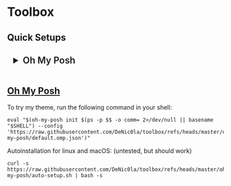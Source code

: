 # Toolbox
<style>

:root:not(var(--darkmode)) {
  --indent-unit: 1.5em;
  /* Light mode variables */
  --details-bg: #f9f9f9;
  --details-bg-open: #f0f0f0;
  --details-border: #ccc;
  --details-color: #1F2328;

  --details-nested-bg: #fdfdfd;
}

:root:where(var(--darkmode)),
@media (prefers-color-scheme: dark) :root {
    --details-bg: #1e1e1e;
    --details-bg-open: #2a2a2a;
    --details-border: #444;
    --details-color: #ddd;

    --details-nested-bg: #252525;

}

.h1 {
  margin: .67em 0;
  font-weight: 600;
  padding-bottom: .3em;
  font-size: 2em;
  #border-bottom: 1px solid #3d444db3;
}
.h2 {
  font-weight: 600;
  padding-bottom: .3em;
  font-size: 1.5em;
  /*border-bottom: 1px solid #3d444db3;*/
}
.h3 {
  font-weight: 600;
  font-size: 1.25em;
}
.h4 {
  font-weight: 600;
  font-size: 1em;
}
.indented-1 { margin-left: calc(1 * var(--indent-unit)); }
.indented-2 { margin-left: calc(2 * var(--indent-unit)); }
.indented-3 { margin-left: calc(3 * var(--indent-unit)); }
.indented-4 { margin-left: calc(4 * var(--indent-unit)); }
.indented-5 { margin-left: calc(5 * var(--indent-unit)); }
.indented-6 { margin-left: calc(6 * var(--indent-unit)); }
.indented-7 { margin-left: calc(7 * var(--indent-unit)); }
.indented-8 { margin-left: calc(8 * var(--indent-unit)); }
.indented-9 { margin-left: calc(9 * var(--indent-unit)); }
.indented-10 { margin-left: calc(10 * var(--indent-unit)); }


details {
  border: 1px solid var(--details-border);
  border-radius: 0.5em;
  padding: 0.75em 1em;
  margin: 1em 0;
  background: var(--details-bg);
  color: var(--details-color);
  transition: background 0.3s ease;
}

details[open] {
  background: var(--details-bg-open);
}

summary {
  cursor: pointer;
  position: relative;
}

summary::marker,
summary::-webkit-details-marker {
  transition: transform 0.2s ease;
}
details[open] > summary {
    color: #9198be;
}
/*
details > *:not(summary) {
  margin-left: 1.5em;
}*/


details details {
  margin-top: 0.75em;
  border-color: var(--details-border);
  background: var(--details-nested-bg);
}
</style>

## Quick Setups

<details>

<summary class="h2">Oh My Posh</summary>

<details>

<summary class="indented-1 h3">Linux</summary>

To install Oh My Posh on Linux, you can use the following command: [source](https://ohmyposh.dev/docs/installation/linux)
```shell
curl -s https://ohmyposh.dev/install.sh | bash -s
```

Appends default config to your shell profile.
```shell
# BASH
curl -s https://raw.githubusercontent.com/DeNic0la/toolbox/refs/heads/master/oh-my-posh/default.bashrc >> ~/.bashrc
# ZSH
curl -s https://raw.githubusercontent.com/DeNic0la/toolbox/refs/heads/master/oh-my-posh/default.zshrc >> ~/.zshrc
```
</details>

<details>

<summary class="indented-1 h3">Windows</summary>

<details>

<summary class="indented-2 h4">Install (Required for both)</summary>

Install Oh My Posh using one of the following Options:
#### Microsoft Store:
[![Download From Microsoft Store](https://ohmyposh.dev/img/msstore-light.svg)](https://apps.microsoft.com/detail/xp8k0hkjfrxgck?mode=mini)
<br>
#### Winget:
```powershell pwsh ps ps1 cmd
winget install JanDeDobbeleer.OhMyPosh --source winget --scope user --force
```
#### Manually (PowerShell):
```powershell pwsh ps ps1
Set-ExecutionPolicy Bypass -Scope Process -Force # Allow script execution for this session only
Invoke-Expression ((New-Object System.Net.WebClient).DownloadString('https://ohmyposh.dev/install.ps1'))
```
</details>

<details>

<summary class="indented-2 h4">PowerShell</summary>

#### Allow executions if not already allowed
to allow all for the current process:
```powershell pwsh ps ps1
# Allow script execution for this session only
Set-ExecutionPolicy -Scope Process -ExecutionPolicy Bypass -Force
```
#### Ensure profile file exists
```powershell pwsh ps ps1
$PROFILE_DIR = Split-Path -Parent $PROFILE
if (-not (Test-Path $PROFILE_DIR)) { New-Item -ItemType Directory -Path $PROFILE_DIR -Force }
if (-not (Test-Path $PROFILE)) { New-Item -ItemType File -Path $PROFILE -Force }
```
#### Add Default Config to PowerShell Profile

```powershell pwsh ps ps1 
Invoke-WebRequest -Uri 'https://raw.githubusercontent.com/DeNic0la/toolbox/refs/heads/master/oh-my-posh/default.profile.ps1' -UseBasicParsing |
    Select-Object -ExpandProperty Content |
    Add-Content -Path $PROFILE
```
</details>

<details>

<summary class="indented-2 h4">CMD</summary>

There's no out-of-the-box support for Windows CMD when it comes to custom prompts. There is however a way to do it using [Clink](https://chrisant996.github.io/clink/), which at the same time supercharges your cmd experience. Follow the installation instructions and make sure you select autostart.
#### Install Clink
Install from [Github Releases](https://github.com/chrisant996/clink/releases) (setup.exe) or using winget:
```cmd powershell pwsh ps ps1
winget install clink
```
#### Enable Autorun
Open new cmd window and run:
```cmd
clink autorun install
```

#### Use Oh My Posh with Clink
```cmd
clink config prompt use oh-my-posh
```

#### Set Oh My Posh Theme
```cmd
clink set ohmyposh.theme https://raw.githubusercontent.com/DeNic0la/toolbox/refs/heads/master/oh-my-posh/default.omp.json
```
</details>

</details>

</details>



## [Oh My Posh](oh-my-posh/README.md)
To try my theme, run the following command in your shell:

```shell bash zsh
eval "$(oh-my-posh init $(ps -p $$ -o comm= 2>/dev/null || basename "$SHELL") --config 'https://raw.githubusercontent.com/DeNic0la/toolbox/refs/heads/master/oh-my-posh/default.omp.json')"
```

Autoinstallation for linux and macOS: (untested, but should work)
```shell bash zsh
curl -s https://raw.githubusercontent.com/DeNic0la/toolbox/refs/heads/master/oh-my-posh/auto-setup.sh | bash -s
```